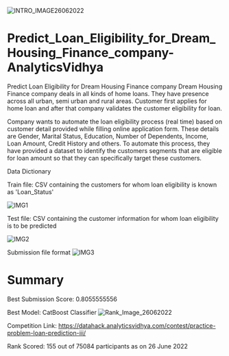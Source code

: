 ![INTRO_IMAGE26062022](https://user-images.githubusercontent.com/84449238/175821328-0552fdb1-67f9-4f3f-9046-04a188367e1e.JPG)



# Predict_Loan_Eligibility_for_Dream_Housing_Finance_company-AnalyticsVidhya


Predict Loan Eligibility for Dream Housing Finance company
Dream Housing Finance company deals in all kinds of home loans. They have presence across all urban, semi urban and rural areas. Customer first applies for home loan and after that company validates the customer eligibility for loan.

Company wants to automate the loan eligibility process (real time) based on customer detail provided while filling online application form. These details are Gender, Marital Status, Education, Number of Dependents, Income, Loan Amount, Credit History and others. To automate this process, they have provided a dataset to identify the customers segments that are eligible for loan amount so that they can specifically target these customers. 



Data Dictionary

Train file: CSV containing the customers for whom loan eligibility is known as 'Loan_Status'

![IMG1](https://user-images.githubusercontent.com/84449238/174618243-e46878b9-d18c-423b-b874-2918933b9a4d.JPG)



Test file: CSV containing the customer information for whom loan eligibility is to be predicted

![IMG2](https://user-images.githubusercontent.com/84449238/174618701-c56f36ad-e1a6-4480-9609-85b19f0c97b6.JPG)



Submission file format
![IMG3](https://user-images.githubusercontent.com/84449238/174618748-5e0b8a51-1269-4e96-9b3f-363f1ebf1241.JPG)

# Summary
Best Submission Score: 0.8055555556

Best Model: CatBoost Classifier
![Rank_Image_26062022](https://user-images.githubusercontent.com/84449238/175821385-d129c837-2181-4e57-b382-be20ff09fd2a.JPG)

Competition Link: https://datahack.analyticsvidhya.com/contest/practice-problem-loan-prediction-iii/

Rank Scored: 155 out of 75084 participants as on 26 June 2022
